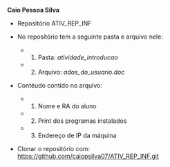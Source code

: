 **Caio Pessoa Silva**

* Repositório ATIV_REP_INF

* No reposítório tem a seguinte pasta e arquivo nele:
	* 1. Pasta: *atividade_introducao*
	* 2. Arquivo: *ados_do_usuario.doc*

* Contéudo contido no arquivo:
	* 1. Nome e RA do aluno
	* 2. Print dos programas instalados
	* 3. Endereço de IP da máquina
	
* Clonar o repositório com:
	https://github.com/caiopsilva07/ATIV_REP_INF.git
